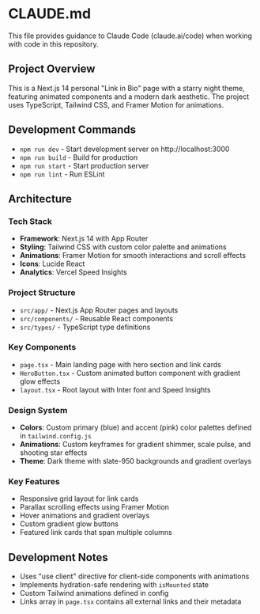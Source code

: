 # CLAUDE.md

This file provides guidance to Claude Code (claude.ai/code) when working with code in this repository.

## Project Overview

This is a Next.js 14 personal "Link in Bio" page with a starry night theme, featuring animated components and a modern dark aesthetic. The project uses TypeScript, Tailwind CSS, and Framer Motion for animations.

## Development Commands

- `npm run dev` - Start development server on http://localhost:3000
- `npm run build` - Build for production
- `npm run start` - Start production server
- `npm run lint` - Run ESLint

## Architecture

### Tech Stack
- **Framework**: Next.js 14 with App Router
- **Styling**: Tailwind CSS with custom color palette and animations
- **Animations**: Framer Motion for smooth interactions and scroll effects
- **Icons**: Lucide React
- **Analytics**: Vercel Speed Insights

### Project Structure
- `src/app/` - Next.js App Router pages and layouts
- `src/components/` - Reusable React components
- `src/types/` - TypeScript type definitions

### Key Components
- `page.tsx` - Main landing page with hero section and link cards
- `HeroButton.tsx` - Custom animated button component with gradient glow effects
- `layout.tsx` - Root layout with Inter font and Speed Insights

### Design System
- **Colors**: Custom primary (blue) and accent (pink) color palettes defined in `tailwind.config.js`
- **Animations**: Custom keyframes for gradient shimmer, scale pulse, and shooting star effects
- **Theme**: Dark theme with slate-950 backgrounds and gradient overlays

### Key Features
- Responsive grid layout for link cards
- Parallax scrolling effects using Framer Motion
- Hover animations and gradient overlays
- Custom gradient glow buttons
- Featured link cards that span multiple columns

## Development Notes

- Uses "use client" directive for client-side components with animations
- Implements hydration-safe rendering with `isMounted` state
- Custom Tailwind animations defined in config
- Links array in `page.tsx` contains all external links and their metadata